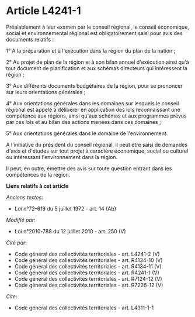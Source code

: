 # Article L4241-1

Préalablement à leur examen par le conseil régional, le    conseil économique, social et environnemental régional est
obligatoirement saisi pour avis des documents relatifs : 

1° A la préparation et à l'exécution dans la région du plan de la nation ; 

2° Au projet de plan de la région et à son bilan annuel d'exécution ainsi qu'à tout document de planification et aux schémas
directeurs qui intéressent la région ; 

3° Aux différents documents budgétaires de la région, pour se prononcer sur leurs orientations générales ; 

4° Aux orientations générales dans les domaines sur lesquels le conseil régional est appelé à délibérer en application des
lois reconnaissant une compétence aux régions, ainsi qu'aux schémas et aux programmes prévus par ces lois et au bilan des
actions menées dans ces domaines ; 

5° Aux orientations générales dans le domaine de l'environnement.

A l'initiative du président du conseil régional, il peut être saisi de demandes d'avis et d'études sur tout projet à
caractère économique, social ou culturel ou intéressant l'environnement dans la région. 

Il peut, en outre, émettre des avis sur toute question entrant dans les compétences de la région.

**Liens relatifs à cet article**

_Anciens textes_:

  - Loi n°72-619 du 5 juillet 1972 - art. 14 (Ab)

_Modifié par_:

  - Loi n°2010-788 du 12 juillet 2010 - art. 250 (V)

_Cité par_:

  - Code général des collectivités territoriales - art. L4241-2 (V)
  - Code général des collectivités territoriales - art. R4134-10 (V)
  - Code général des collectivités territoriales - art. R4134-11 (V)
  - Code général des collectivités territoriales - art. R4241-1 (V)
  - Code général des collectivités territoriales - art. R7124-12 (V)
  - Code général des collectivités territoriales - art. R7226-12 (V)

_Cite_:

  - Code général des collectivités territoriales - art. L4311-1-1
